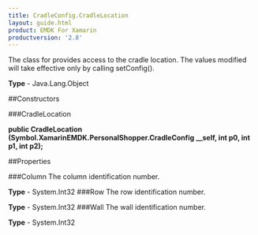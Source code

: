 ```yaml
---
title: CradleConfig.CradleLocation
layout: guide.html
product: EMDK For Xamarin 
productversion: '2.8' 
---
```

The class for provides access to the cradle location. The values modified will take effective only by calling setConfig().

**Type** - Java.Lang.Object

##Constructors

###CradleLocation

**public CradleLocation (Symbol.XamarinEMDK.PersonalShopper.CradleConfig __self, int p0, int p1, int p2);**


        

##Properties

###Column
The column identification number.

**Type** - System.Int32
###Row
The row identification number.

**Type** - System.Int32
###Wall
The wall identification number.

**Type** - System.Int32
